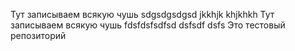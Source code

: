 Тут записываем всякую чушь
sdgsdgsdgsd
jkkhjk
khjkhkh
Тут записываем всякую чушь fdsfdsfsdfsd
dsfsdf
dsfs
Это тестовый репозиторий
